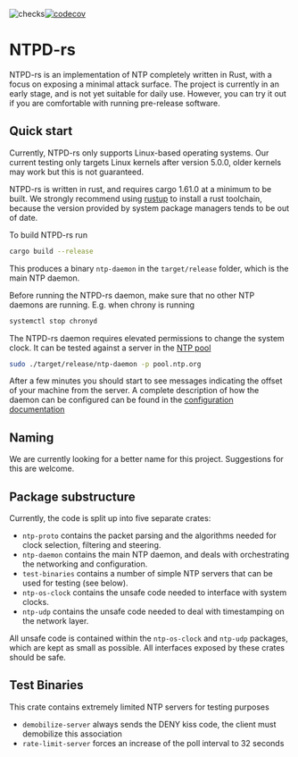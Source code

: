 ![checks](https://github.com/memorysafety/ntpd-rs/actions/workflows/build.yaml/badge.svg)[![codecov](https://codecov.io/gh/memorysafety/ntpd-rs/branch/main/graph/badge.svg?token=WES1JIYUJH)](https://codecov.io/gh/memorysafety/ntpd-rs)

# NTPD-rs

NTPD-rs is an implementation of NTP completely written in Rust, with a focus on exposing a minimal attack surface. The project is currently in an early stage, and is not yet suitable for daily use. However, you can try it out if you are comfortable with running pre-release software.

## Quick start

Currently, NTPD-rs only supports Linux-based operating systems. Our current testing only targets Linux kernels after version 5.0.0, older kernels may work but this is not guaranteed.

NTPD-rs is written in rust, and requires cargo 1.61.0 at a minimum to be built. We strongly recommend using [rustup](https://rustup.rs) to install a rust toolchain, because the version provided by system package managers tends to be out of date.

To build NTPD-rs run
```sh
cargo build --release
```
This produces a binary `ntp-daemon` in the `target/release` folder, which is the main NTP daemon.

Before running the NTPD-rs daemon, make sure that no other NTP daemons are running. E.g. when chrony is running
```sh
systemctl stop chronyd
```

The NTPD-rs daemon requires elevated permissions to change the system clock. It can be tested against a server in the [NTP pool](https://ntppool.org)
```sh
sudo ./target/release/ntp-daemon -p pool.ntp.org
```
After a few minutes you should start to see messages indicating the offset of your machine from the server. A complete description of how the daemon can be configured can be found in the [configuration documentation](CONFIGURATION.md)

## Naming

We are currently looking for a better name for this project. Suggestions for this are welcome.

## Package substructure

Currently, the code is split up into five separate crates:
 - `ntp-proto` contains the packet parsing and the algorithms needed for clock selection, filtering and steering.
 - `ntp-daemon` contains the main NTP daemon, and deals with orchestrating the networking and configuration.
 - `test-binaries` contains a number of simple NTP servers that can be used for testing (see below).
 - `ntp-os-clock` contains the unsafe code needed to interface with system clocks.
 - `ntp-udp` contains the unsafe code needed to deal with timestamping on the network layer.

All unsafe code is contained within the `ntp-os-clock` and `ntp-udp` packages, which are kept as small as possible. All interfaces exposed by these crates should be safe.

## Test Binaries

This crate contains extremely limited NTP servers for testing purposes

* `demobilize-server` always sends the DENY kiss code, the client must demobilize this association
* `rate-limit-server` forces an increase of the poll interval to 32 seconds
